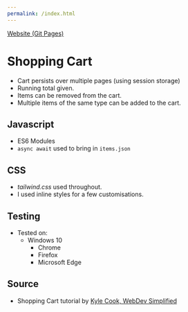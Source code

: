 ```yaml
---
permalink: /index.html
---
```


[Website (Git Pages)](https://chrisnajman.github.io/shopping-cart-modules-async)

# Shopping Cart

- Cart persists over multiple pages (using session storage)
- Running total given.
- Items can be removed from the cart.
- Multiple items of the same type can be added to the cart.

## Javascript

- ES6 Modules
- `async await` used to bring in `items.json`

## CSS

- _tailwind.css_ used throughout.
- I used inline styles for a few customisations.

## Testing

- Tested on:
  - Windows 10
    - Chrome
    - Firefox
    - Microsoft Edge

## Source

- Shopping Cart tutorial by [Kyle Cook, WebDev Simplified](https://courses.webdevsimplified.com/view/courses/javascript-simplified-beginner/521740-modules-bundlers/1511556-74-shopping-cart)
